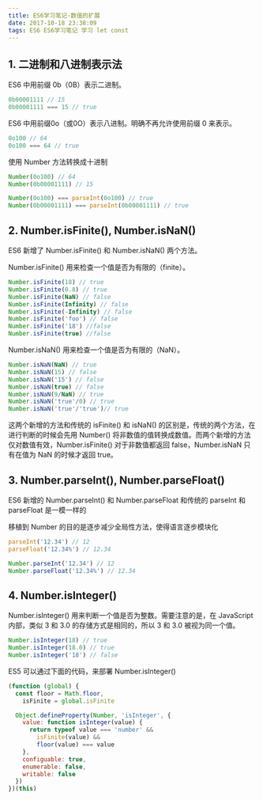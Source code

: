 ```yaml
---
title: ES6学习笔记-数值的扩展
date: 2017-10-18 23:38:09
tags: ES6 ES6学习笔记 学习 let const
---
```

## 1. 二进制和八进制表示法
ES6 中用前缀 0b（0B）表示二进制。
```javascript
0b00001111 // 15
0b00001111 === 15 // true
```

ES6 中用前缀0o（或0O）表示八进制。明确不再允许使用前缀 0 来表示。 
```javascript
0o100 // 64
0o100 === 64 // true
```
使用 Number 方法转换成十进制
```javascript
Number(0o100) // 64
Number(0b00001111) // 15

Number(0o100) === parseInt(0o100) // true
Number(0b00001111) === parseInt(0b00001111) // true
```

## 2. Number.isFinite(), Number.isNaN()
ES6 新增了 Number.isFinite() 和 Number.isNaN() 两个方法。

Number.isFinite() 用来检查一个值是否为有限的（finite）。
```javascript
Number.isFinite(18) // true
Number.isFinite(0.8) // true
Number.isFinite(NaN) // false
Number.isFinite(Infinity) // false 
Number.isFinite(-Infinity) // false
Number.isFinite('foo') // false
Number.isFinite('18') //false 
Number.isFinite(true) //false
```
Number.isNaN() 用来检查一个值是否为有限的（NaN）。
```javascript
Number.isNaN(NaN) // true
Number.isNaN(15) // false
Number.isNaN('15') // false
Number.isNaN(true) // false
Number.isNaN(9/NaN) // true
Number.isNaN('true'/0) // true
Number.isNaN('true'/'true')// true
```
这两个新增的方法和传统的 isFinite() 和 isNaN() 的区别是，传统的两个方法，在进行判断的时候会先用 Number() 将非数值的值转换成数值。而两个新增的方法仅对数值有效，Number.isFinite() 对于非数值都返回 false，Number.isNaN 只有在值为 NaN 的时候才返回 true。 

## 3. Number.parseInt(), Number.parseFloat()
ES6 新增的 Number.parseInt() 和 Number.parseFloat 和传统的 parseInt 和 parseFloat 是一模一样的

移植到 Number 的目的是逐步减少全局性方法，使得语言逐步模块化
```javascript
parseInt('12.34') // 12
parseFloat('12.34%') // 12.34

Number.parseInt('12.34') // 12
Number.parseFloat('12.34%') // 12.34
```

## 4. Number.isInteger()
Number.isInteger() 用来判断一个值是否为整数。需要注意的是，在 JavaScript 内部，类似 3 和 3.0 的存储方式是相同的，所以 3 和 3.0 被视为同一个值。
```javascript
Number.isInteger(18) // true
Number.isInteger(18.0) // true
Number.isInteger('18') // false
```
ES5 可以通过下面的代码，来部署 Number.isInteger()
```javascript
(function (global) {
  const floor = Math.floor,
    isFinite = global.isFinite

  Object.defineProperty(Number, 'isInteger', {
    value: function isInteger(value) {
      return typeof value === 'number' && 
        isFinite(value) && 
        floor(value) === value
    },
    configuable: true,
    enumerable: false,
    writable: false
  })
})(this)
```